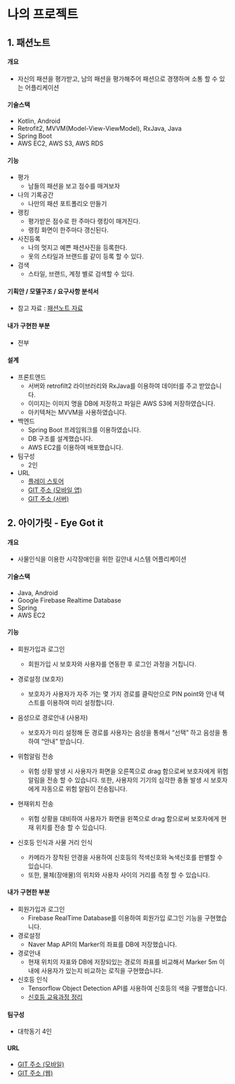 # 나의 프로젝트

## 1. 패션노트

#### 개요

- 자신의 패션을 평가받고, 남의 패션을 평가해주어 패션으로 경쟁하며 소통 할 수 있는 어플리케이션

#### 기술스택

- Kotlin, Android
- Retrofit2, MVVM(Model-View-ViewModel), RxJava, Java
- Spring Boot
- AWS EC2, AWS S3, AWS RDS

#### 기능
- 평가
  - 남들의 패션을 보고 점수를 매겨보자
- 나의 기록공간
  - 나만의 패션 포트폴리오 만들기
- 랭킹
  - 평가받은 점수로 한 주마다 랭킹이 매겨진다.
  - 랭킹 화면이 한주마다 갱신된다.
- 사진등록
  - 나의 멋지고 예쁜 패션사진을 등록한다.
  - 옷의 스타일과 브랜드를 같이 등록 할 수 있다.
- 검색
  - 스타일, 브랜드, 계정 별로 검색할 수 있다.

#### 기획안 / 모델구조 / 요구사항 분석서
- 참고 자료 : [패션노트 자료](https://github.com/Sangmeebee/FashionPeople/tree/master/FashionPeople%20%EC%9E%90%EB%A3%8C)

#### 내가 구현한 부분
- 전부

#### 설계

- 프론트엔드
  - 서버와 retrofilt2 라이브러리와 RxJava를 이용하여 데이터를 주고 받았습니다.
  - 이미지는 이미지 명을 DB에 저장하고 파일은 AWS S3에 저장하였습니다.
  - 아키텍쳐는 MVVM을 사용하였습니다.
- 백엔드
  - Spring Boot 프레임워크를 이용하였습니다.
  - DB 구조를 설계했습니다.
  - AWS EC2를 이용하여 배포했습니다.
- 팀구성
  - 2인
- URL
  - [플레이 스토어](https://play.google.com/store/apps/details?id=com.sangmee.fashionpeople)
  - [GIT 주소 (모바일 앱)](https://github.com/Sangmeebee/FashionPeople)
  - [GIT 주소 (서버)](https://github.com/Sangmeebee/FashionPeopleDB)



## 2. 아이가릿 - Eye Got it

#### 개요

- 사물인식을 이용한 시각장애인을 위한 길안내 시스템 어플리케이션

#### 기술스택

- Java, Android
- Google Firebase Realtime Database
- Spring 
- AWS EC2

#### 기능

- 회원가입과 로그인
   - 회원가입 시 보호자와 사용자를 연동한 후 로그인 과정을 거칩니다.

- 경로설정 (보호자)
  - 보호자가 사용자가 자주 가는 몇 가지 경로를 클릭만으로 PIN point와 안내 텍스트를 이용하여 미리 설정합니다.

- 음성으로 경로안내 (사용자)
  - 보호자가 미리 설정해 둔 경로를 사용자는 음성을 통해서 “선택” 하고 음성을 통하여 “안내” 받습니다.

- 위험알림 전송
  - 위험 상황 발생 시 사용자가 화면을 오른쪽으로 drag 함으로써 보호자에게 위험 알림을 전송 할 수 있습니다.
    또한, 사용자의 기기의 심각한 충돌 발생 시 보호자에게 자동으로 위험 알림이 전송됩니다.

- 현재위치 전송
  - 위험 상황을 대비하여 사용자가 화면을 왼쪽으로 drag 함으로써 보호자에게 현재 위치를 전송 할 수 있습니다.

- 신호등 인식과 사물 거리 인식
  - 카메라가 장착된 안경을 사용하여 신호등의 적색신호와 녹색신호를 판별할 수 있습니다.
  - 또한, 물체(장애물)의 위치와 사용자 사이의 거리를 측정 할 수 있습니다.

#### 내가 구현한 부분

- 회원가입과 로그인
  - Firebase RealTime Database를 이용하여 회원가입 로그인 기능을 구현했습니다.
- 경로설정
  - Naver Map API의 Marker의 좌표를 DB에 저장했습니다.
- 경로안내
  - 현재 위치의 자표와 DB에 저장되있는 경로의 좌표를 비교해서 Marker 5m 이내에 사용자가 있는지 비교하는 로직을 구현했습니다.
- 신호등 인식
  - Tensorflow Object Detection API를 사용하여 신호등의 색을 구별했습니다.
  - [신호등 교육과정 정리](https://github.com/Sangmeebee/Tensorflow-ObjectDetectionApi)

#### 팀구성 

- 대학동기 4인

#### URL

- [GIT 주소 (모바일)](https://github.com/Sangmeebee/EyeGotIt)
- [GIT 주소 (웹)](https://github.com/Sangmeebee/EyeGotIt_Web)
